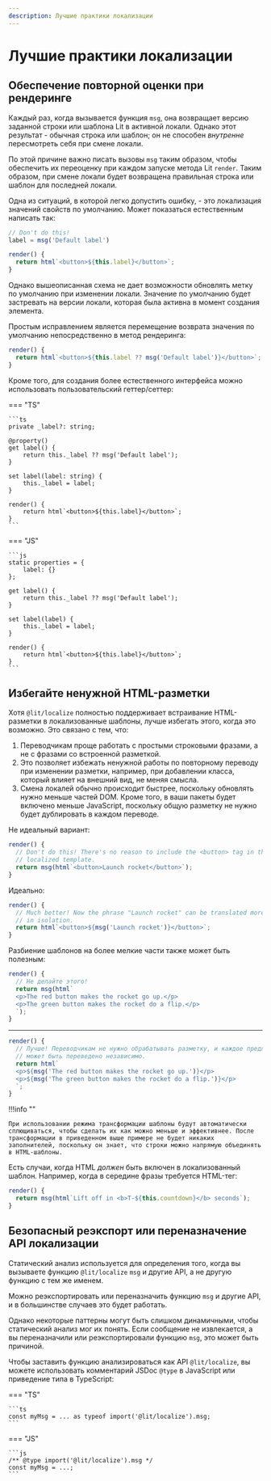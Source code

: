 ```yaml
---
description: Лучшие практики локализации
---
```


# Лучшие практики локализации

## Обеспечение повторной оценки при рендеринге

Каждый раз, когда вызывается функция `msg`, она возвращает версию заданной строки или шаблона Lit в активной локали. Однако этот результат - обычная строка или шаблон; он не способен _внутренне_ пересмотреть себя при смене локали.

По этой причине важно писать вызовы `msg` таким образом, чтобы обеспечить их переоценку при каждом запуске метода Lit `render`. Таким образом, при смене локали будет возвращена правильная строка или шаблон для последней локали.

Одна из ситуаций, в которой легко допустить ошибку, - это локализация значений свойств по умолчанию. Может показаться естественным написать так:

```js
// Don't do this!
label = msg('Default label')

render() {
  return html`<button>${this.label}</button>`;
}
```

Однако вышеописанная схема не дает возможности обновлять метку по умолчанию при изменении локали. Значение по умолчанию будет застревать на версии локали, которая была активна в момент создания элемента.

Простым исправлением является перемещение возврата значения по умолчанию непосредственно в метод рендеринга:

```js
render() {
  return html`<button>${this.label ?? msg('Default label')}</button>`;
}
```

Кроме того, для создания более естественного интерфейса можно использовать пользовательский геттер/сеттер:

=== "TS"

    ```ts
    private _label?: string;

    @property()
    get label() {
    	return this._label ?? msg('Default label');
    }

    set label(label: string) {
    	this._label = label;
    }

    render() {
    	return html`<button>${this.label}</button>`;
    }
    ```

=== "JS"

    ```js
    static properties = {
    	label: {}
    };

    get label() {
    	return this._label ?? msg('Default label');
    }

    set label(label) {
    	this._label = label;
    }

    render() {
    	return html`<button>${this.label}</button>`;
    }
    ```

## Избегайте ненужной HTML-разметки

Хотя `@lit/localize` полностью поддерживает встраивание HTML-разметки в локализованные шаблоны, лучше избегать этого, когда это возможно. Это связано с тем, что:

1.  Переводчикам проще работать с простыми строковыми фразами, а не с фразами со встроенной разметкой.
2.  Это позволяет избежать ненужной работы по повторному переводу при изменении разметки, например, при добавлении класса, который влияет на внешний вид, не меняя смысла.
3.  Смена локалей обычно происходит быстрее, поскольку обновлять нужно меньше частей DOM. Кроме того, в ваши пакеты будет включено меньше JavaScript, поскольку общую разметку не нужно будет дублировать в каждом переводе.

Не идеальный вариант:

```js
render() {
  // Don't do this! There's no reason to include the <button> tag in this
  // localized template.
  return msg(html`<button>Launch rocket</button>`);
}
```

Идеально:

```js
render() {
  // Much better! Now the phrase "Launch rocket" can be translated more easily
  // in isolation.
  return html`<button>${msg('Launch rocket')}</button>`;
}
```

Разбиение шаблонов на более мелкие части также может быть полезным:

```js
render() {
  // Не делайте этого!
  return msg(html`
  <p>The red button makes the rocket go up.</p>
  <p>The green button makes the rocket do a flip.</p>
  `);
}
```

---

```js
render() {
  // Лучше! Переводчикам не нужно обрабатывать разметку, и каждое предложение
  // может быть переведено независимо.
  return html`
  <p>${msg('The red button makes the rocket go up.')}</p>
  <p>${msg('The green button makes the rocket do a flip.')}</p>
  `;
}
```

!!!info ""

    При использовании режима трансформации шаблоны будут автоматически сплющиваться, чтобы сделать их как можно меньше и эффективнее. После трансформации в приведенном выше примере не будет никаких заполнителей, поскольку он знает, что строки можно напрямую объединять в HTML-шаблоны.

Есть случаи, когда HTML _должен_ быть включен в локализованный шаблон. Например, когда в середине фразы требуется HTML-тег:

```js
render() {
  return msg(html`Lift off in <b>T-${this.countdown}</b> seconds`);
}
```

## Безопасный реэкспорт или переназначение API локализации

Статический анализ используется для определения того, когда вы вызываете функцию `@lit/localize` `msg` и другие API, а не другую функцию с тем же именем.

Можно реэкспортировать или переназначить функцию `msg` и другие API, и в большинстве случаев это будет работать.

Однако некоторые паттерны могут быть слишком динамичными, чтобы статический анализ мог их понять. Если сообщение не извлекается, а вы переназначили или реэкспортировали функцию `msg`, это может быть причиной.

Чтобы заставить функцию анализироваться как API `@lit/localize`, вы можете использовать комментарий JSDoc `@type` в JavaScript или приведение типа в TypeScript:

=== "TS"

    ```ts
    const myMsg = ... as typeof import('@lit/localize').msg;
    ```

=== "JS"

    ```js
    /** @type import('@lit/localize').msg */
    const myMsg = ...;
    ```
